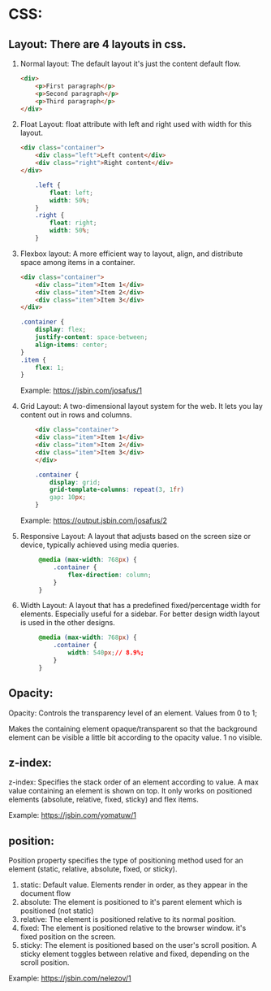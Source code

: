 # CSS:

## Layout: There are 4 layouts in css.
1. Normal layout: The default layout it's just the content default flow.
    ```html
    <div>
        <p>First paragraph</p>
        <p>Second paragraph</p>
        <p>Third paragraph</p>
    </div>
    ```
2. Float Layout: float attribute with left and right used with width for this layout.
    ```html
    <div class="container">
        <div class="left">Left content</div>
        <div class="right">Right content</div>
    </div>
    ```
    ```css
        .left {
            float: left;
            width: 50%;
        }
        .right {
            float: right;
            width: 50%;
        }
    ```


3. Flexbox layout: A more efficient way to layout, align, and distribute space among items in a container.

    ```html
    <div class="container">
        <div class="item">Item 1</div>
        <div class="item">Item 2</div>
        <div class="item">Item 3</div>
    </div>
    ```
    
    ```css
    .container {
        display: flex;
        justify-content: space-between;
        align-items: center;
    }
    .item {
        flex: 1;
    }
    ```
    Example: https://jsbin.com/josafus/1

4. Grid Layout: A two-dimensional layout system for the web. It lets you lay content out in rows and columns.  
    ```html
        <div class="container">
        <div class="item">Item 1</div>
        <div class="item">Item 2</div>
        <div class="item">Item 3</div>
        </div>
    ```
    ```css
        .container { 
            display: grid;
            grid-template-columns: repeat(3, 1fr)
            gap: 10px;
        }
    ```
    Example: https://output.jsbin.com/josafus/2

5. Responsive Layout: A layout that adjusts based on the screen size or device, typically achieved using media queries.
   ```css
        @media (max-width: 768px) {
            .container {
                flex-direction: column;
            }
        }
   ```   

6. Width Layout: A layout that has a predefined fixed/percentage width for elements. Especially useful for a sidebar. For better design width layout is used in the other designs.
   ```css
        @media (max-width: 768px) {
            .container {
                width: 540px;// 8.9%;
            }
        }
   ```   

## Opacity:
Opacity: Controls the transparency level of an element. Values from 0 to 1;

Makes the containing element opaque/transparent so that the background element can be visible a little bit according to the opacity value. 1 no visible.

## z-index: 
z-index: Specifies the stack order of an element according to value. A max value containing an element is shown on top.
It only works on positioned elements (absolute, relative, fixed, sticky) and flex items.

Example: https://jsbin.com/yomatuw/1

## position:
Position property specifies the type of positioning method used for an element (static, relative, absolute, fixed, or sticky).
1. static: Default value. Elements render in order, as they appear in the document flow
2. absolute: The element is positioned to it's parent element which is positioned (not static)
3. relative: The element is positioned relative to its normal position.
4. fixed: The element is positioned relative to the browser window. it's fixed position on the screen.
5. sticky: The element is positioned based on the user's scroll position.
A sticky element toggles between relative and fixed, depending on the scroll position.

Example: https://jsbin.com/nelezov/1
